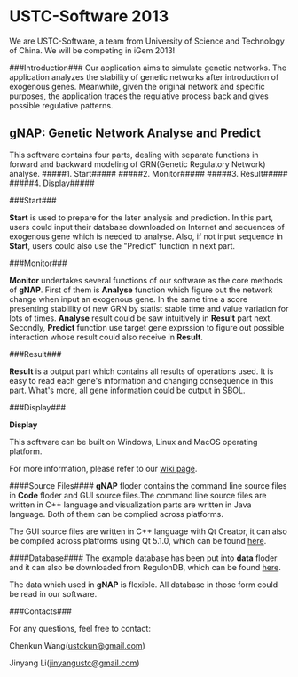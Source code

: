 USTC-Software 2013
=================

We are USTC-Software, a team from University of Science and Technology of China. We will be competing in iGem 2013!

###Introduction###
Our application aims to simulate genetic networks. The application analyzes the stability of genetic networks after introduction of exogenous genes. Meanwhile, given the original network and specific purposes, the application traces the regulative process back and gives possible regulative patterns.


## gNAP: Genetic Network Analyse and Predict ##

This software contains four parts, dealing with separate functions in forward and backward modeling of GRN(Genetic Regulatory Network) analyse.
#####1. Start#####
#####2. Monitor#####
#####3. Result#####
#####4. Display#####

###Start###

**Start** is used to prepare for the later analysis and prediction. In this part, users could input their database downloaded on Internet and sequences of exogenous gene which is needed to analyse. Also, if not input sequence in **Start**, users could also use the "Predict" function in next part.

###Monitor###

**Monitor** undertakes several functions of our software as the core methods of **gNAP**. First of them is **Analyse** function which figure out the network change when input an exogenous gene. In the same time a score presenting stablility of new GRN by statist stable time and value variation for lots of times. **Analyse** result could be saw intuitively in **Result** part next. Secondly, **Predict** function use target gene exprssion to figure out possible interaction whose result could also receive in **Result**.

###Result###

**Result** is a output part which contains all results of operations used. It is easy to read each gene's information and changing consequence in this part. What's more, all gene information could be output in [SBOL](http://www.sbolstandard.org/).

###Display###

**Display** 

This software can be built on Windows, Linux and MacOS operating platform.

For more information, please refer to our [wiki page](http://2013.igem.org/Team:USTC-Software).

####Source Files####
**gNAP** floder contains the command line source files in **Code** floder and GUI source files.The command line source files are written in C++ language and visualization parts are written in Java language. Both of them can be complied across platforms.

The GUI source files are written in C++ language with Qt Creator, it can also be compiled across platforms using Qt 5.1.0, which can be found [here](http://qt-project.org/downloads).

####Database####
The example database has been put into **data** floder and it can also be downloaded from RegulonDB, which can be found [here](http://regulondb.ccg.unam.mx/menu/download/datasets/index.jsp).

The data which used in **gNAP** is flexible. All database in those form could be read in our software.

###Contacts###

For any questions, feel free to contact:

Chenkun Wang(ustckun@gmail.com)

Jinyang Li(jinyangustc@gmail.com)